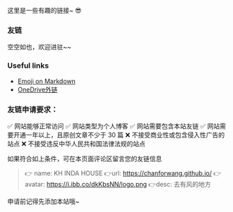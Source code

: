 这里是一些有趣的链接~ :sunglasses:

### 友链
空空如也，欢迎进驻~~

### Useful links

- [Emoji on Markdown](https://gist.github.com/rxaviers/7360908)
- [OneDrive外链](https://onedrive.gimhoy.com/)

### 友链申请要求：
✅ 网站能够正常访问
✅ 网站类型为个人博客
✅ 网站需要包含本站友链
✅ 网站需要开通一年以上，且原创文章不少于 30 篇
❌ 不接受商业性或包含侵入性广告的站点
❌ 不接受违反中华人民共和国法律法规的站点

如果符合如上条件，可在本页面评论区留言您的友链信息
> :point_right: name: KH INDA HOUSE
> :point_right:url: https://chanforwang.github.io/
> :point_right:avatar: https://i.ibb.co/dkKbsNN/logo.png
> :point_right:desc: 去有风的地方

申请前记得先添加本站哦~